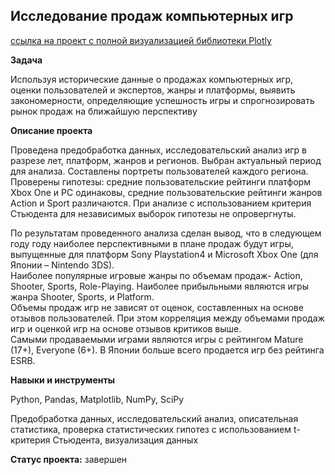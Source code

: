 ## Исследование продаж компьютерных игр

[ссылка на проект с полной визуализацией библиотеки Plotly](https://nbviewer.org/github/DmitriyShachnev/Data_Analist_Yandex_Practicum/blob/main/05_%D0%A1%D0%B1%D0%BE%D1%80%D0%BD%D1%8B%D0%B9_%D0%BF%D1%80%D0%BE%D0%B5%D0%BA%D1%82-1/05_sales_games.ipynb)


**Задача**   

Используя исторические данные о продажах компьютерных игр, оценки пользователей и экспертов, жанры и платформы, выявить закономерности, определяющие успешность игры и спрогнозировать рынок продаж на ближайшую перспективу


**Описание проекта**

Проведена предобработка данных, исследовательский анализ игр в разрезе лет, платформ, жанров и регионов. Выбран актуальный период для анализа. Составлены портреты пользователей каждого региона. Проверены гипотезы:  средние пользовательские рейтинги платформ Xbox One и PC одинаковы, средние пользовательские рейтинги жанров Action и Sport различаются. При анализе с использованием критерия Стьюдента для независимых выборок гипотезы не опровергнуты.  

По результатам проведенного анализа сделан вывод, что в следующем году году наиболее перспективными в плане продаж будут игры, выпущенные для платформ Sony Playstation4 и Microsoft Xbox One (для Японии – Nintendo 3DS).  
Наиболее популярные игровые жанры по объемам продаж- Action, Shooter, Sports, Role-Playing. Наиболее прибыльными являются игры жанра Shooter, Sports, и Platform.  
Объемы продаж игр не зависят от оценок, составленных на основе отзывов пользователей. При этом корреляция между объемами продаж игр и оценкой игр на основе отзывов критиков выше.  
Самыми продаваемыми играми являются игры с рейтингом Mature (17+), Everyone (6+). В Японии больше всего продается игр без рейтинга ESRB.  


**Навыки и инструменты**  

Python, Pandas, Matplotlib, NumPy, SciPy

Предобработка данных, исследовательский анализ, описательная статистика, проверка статистических гипотез с использованием t-критерия Стьюдента, визуализация данных


**Статус проекта:** завершен